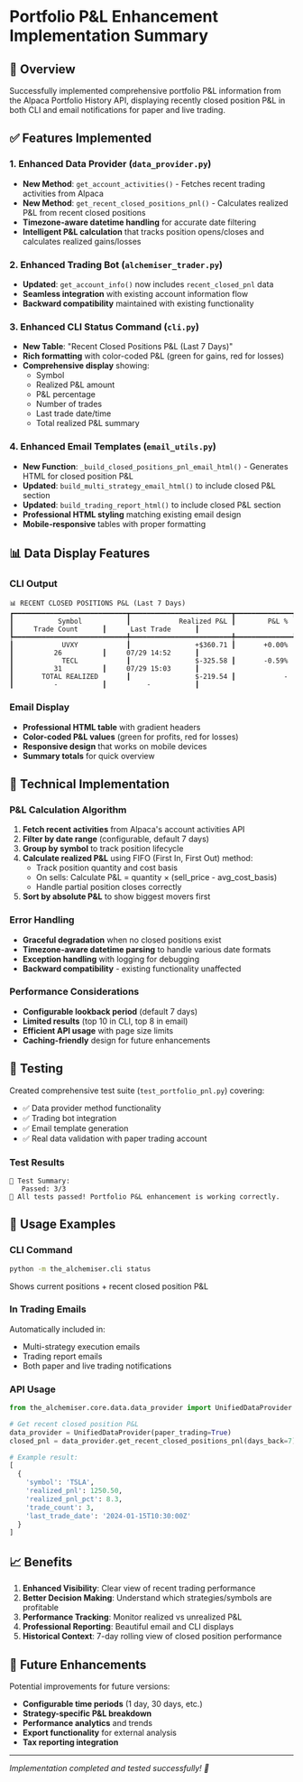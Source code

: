 # Portfolio P&L Enhancement Implementation Summary

## 🎯 Overview

Successfully implemented comprehensive portfolio P&L information from the Alpaca Portfolio History API, displaying recently closed position P&L in both CLI and email notifications for paper and live trading.

## ✅ Features Implemented

### 1. **Enhanced Data Provider** (`data_provider.py`)

- **New Method**: `get_account_activities()` - Fetches recent trading activities from Alpaca
- **New Method**: `get_recent_closed_positions_pnl()` - Calculates realized P&L from recent closed positions
- **Timezone-aware datetime handling** for accurate date filtering
- **Intelligent P&L calculation** that tracks position opens/closes and calculates realized gains/losses

### 2. **Enhanced Trading Bot** (`alchemiser_trader.py`)

- **Updated**: `get_account_info()` now includes `recent_closed_pnl` data
- **Seamless integration** with existing account information flow
- **Backward compatibility** maintained with existing functionality

### 3. **Enhanced CLI Status Command** (`cli.py`)

- **New Table**: "Recent Closed Positions P&L (Last 7 Days)"
- **Rich formatting** with color-coded P&L (green for gains, red for losses)
- **Comprehensive display** showing:
  - Symbol
  - Realized P&L amount
  - P&L percentage
  - Number of trades
  - Last trade date/time
  - Total realized P&L summary

### 4. **Enhanced Email Templates** (`email_utils.py`)

- **New Function**: `_build_closed_positions_pnl_email_html()` - Generates HTML for closed position P&L
- **Updated**: `build_multi_strategy_email_html()` to include closed P&L section
- **Updated**: `build_trading_report_html()` to include closed P&L section
- **Professional HTML styling** matching existing email design
- **Mobile-responsive** tables with proper formatting

## 📊 Data Display Features

### CLI Output

```
📊 RECENT CLOSED POSITIONS P&L (Last 7 Days)
┏━━━━━━━━━━━━━━━━━━━━━━━━━━━━┳━━━━━━━━━━━━━━━━━━━━━━━━━┳━━━━━━━━━━━━━━┳━━━━━━━━━━━━━━━━━━━━━━┳━━━━━━━━━━━━━━━━━━━━━━┓
┃           Symbol           ┃            Realized P&L ┃        P&L % ┃     Trade Count      ┃      Last Trade      ┃
┡━━━━━━━━━━━━━━━━━━━━━━━━━━━━╇━━━━━━━━━━━━━━━━━━━━━━━━━╇━━━━━━━━━━━━━━╇━━━━━━━━━━━━━━━━━━━━━━╇━━━━━━━━━━━━━━━━━━━━━━┩
┃            UVXY            ┃                +$360.71 ┃       +0.00% ┃          26          ┃     07/29 14:52      ┃
┃            TECL            ┃                $-325.58 ┃       -0.59% ┃          31          ┃     07/29 15:03      ┃
┃       TOTAL REALIZED       ┃                $-219.54 ┃            - ┃          -           ┃          -           ┃
```

### Email Display

- **Professional HTML table** with gradient headers
- **Color-coded P&L values** (green for profits, red for losses)
- **Responsive design** that works on mobile devices
- **Summary totals** for quick overview

## 🔧 Technical Implementation

### P&L Calculation Algorithm

1. **Fetch recent activities** from Alpaca's account activities API
2. **Filter by date range** (configurable, default 7 days)
3. **Group by symbol** to track position lifecycle
4. **Calculate realized P&L** using FIFO (First In, First Out) method:
   - Track position quantity and cost basis
   - On sells: Calculate P&L = quantity × (sell_price - avg_cost_basis)
   - Handle partial position closes correctly
5. **Sort by absolute P&L** to show biggest movers first

### Error Handling

- **Graceful degradation** when no closed positions exist
- **Timezone-aware datetime parsing** to handle various date formats
- **Exception handling** with logging for debugging
- **Backward compatibility** - existing functionality unaffected

### Performance Considerations

- **Configurable lookback period** (default 7 days)
- **Limited results** (top 10 in CLI, top 8 in email)
- **Efficient API usage** with page size limits
- **Caching-friendly** design for future enhancements

## 🧪 Testing

Created comprehensive test suite (`test_portfolio_pnl.py`) covering:

- ✅ Data provider method functionality
- ✅ Trading bot integration
- ✅ Email template generation
- ✅ Real data validation with paper trading account

### Test Results

```
🎯 Test Summary:
   Passed: 3/3
🎉 All tests passed! Portfolio P&L enhancement is working correctly.
```

## 🚀 Usage Examples

### CLI Command

```bash
python -m the_alchemiser.cli status
```

Shows current positions + recent closed position P&L

### In Trading Emails

Automatically included in:

- Multi-strategy execution emails
- Trading report emails
- Both paper and live trading notifications

### API Usage

```python
from the_alchemiser.core.data.data_provider import UnifiedDataProvider

# Get recent closed position P&L
data_provider = UnifiedDataProvider(paper_trading=True)
closed_pnl = data_provider.get_recent_closed_positions_pnl(days_back=7)

# Example result:
[
  {
    'symbol': 'TSLA',
    'realized_pnl': 1250.50,
    'realized_pnl_pct': 8.3,
    'trade_count': 3,
    'last_trade_date': '2024-01-15T10:30:00Z'
  }
]
```

## 📈 Benefits

1. **Enhanced Visibility**: Clear view of recent trading performance
2. **Better Decision Making**: Understand which strategies/symbols are profitable
3. **Performance Tracking**: Monitor realized vs unrealized P&L
4. **Professional Reporting**: Beautiful email and CLI displays
5. **Historical Context**: 7-day rolling view of closed position performance

## 🔮 Future Enhancements

Potential improvements for future versions:

- **Configurable time periods** (1 day, 30 days, etc.)
- **Strategy-specific P&L breakdown**
- **Performance analytics** and trends
- **Export functionality** for external analysis
- **Tax reporting integration**

---

*Implementation completed and tested successfully! 🎉*
